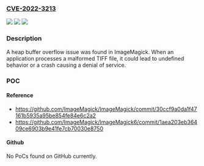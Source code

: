 ### [CVE-2022-3213](https://cve.mitre.org/cgi-bin/cvename.cgi?name=CVE-2022-3213)
![](https://img.shields.io/static/v1?label=Product&message=ImageMagick&color=blue)
![](https://img.shields.io/static/v1?label=Version&message=Fixed%20in%20ImageMagick%207.1.0-47%2C%20ImageMagick%206.9.12-62%20&color=brightgreen)
![](https://img.shields.io/static/v1?label=Vulnerability&message=CWE-119%20-%20Improper%20Restriction%20of%20Operations%20within%20the%20Bounds%20of%20a%20Memory%20Buffer&color=brightgreen)

### Description

A heap buffer overflow issue was found in ImageMagick. When an application processes a malformed TIFF file, it could lead to undefined behavior or a crash causing a denial of service.

### POC

#### Reference
- https://github.com/ImageMagick/ImageMagick/commit/30ccf9a0da1f47161b5935a95be854fe84e6c2a2
- https://github.com/ImageMagick/ImageMagick6/commit/1aea203eb36409ce6903b9e41fe7cb70030e8750

#### Github
No PoCs found on GitHub currently.

